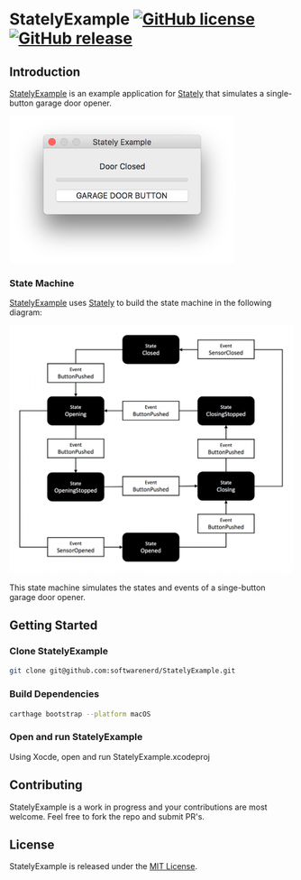 # StatelyExample [![GitHub license](https://img.shields.io/badge/license-MIT-lightgrey.svg)](https://raw.githubusercontent.com/softwarenerd/StatelyExample/master/LICENSE.md) [![GitHub release](https://img.shields.io/github/release/softwarenerd/StatelyExample.svg)](https://github.com/softwarenerd/StatelyExample/releases)

## Introduction 

[StatelyExample](https://github.com/softwarenerd/StatelyExample) is an example application for [Stately](https://github.com/softwarenerd/Stately) that simulates a single-button garage door opener.

<img src="Documentation/ScreenShot.png" alt="Screen Shot" width="400"/>

### State Machine

[StatelyExample](https://github.com/softwarenerd/StatelyExample) uses [Stately](https://github.com/softwarenerd/Stately) to build the state machine in the following diagram:

<img src="Documentation/StateDiagram.png" alt="Screen Shot" width="800"/>

This state machine simulates the states and events of a singe-button garage door opener.

## Getting Started

### Clone StatelyExample

```sh
git clone git@github.com:softwarenerd/StatelyExample.git
```

### Build Dependencies

```sh
carthage bootstrap --platform macOS
```

### Open and run StatelyExample

Using Xocde, open and run StatelyExample.xcodeproj

## Contributing

StatelyExample is a work in progress and your contributions are most welcome. Feel free to fork the repo and submit PR's.

## License

StatelyExample is released under the [MIT License](LICENSE.md).
